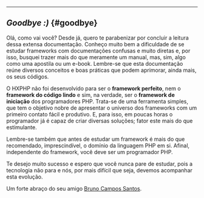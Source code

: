 ----
## *Goodbye :)* {#goodbye}

Olá, como vai você? Desde já, quero te parabenizar por concluir a leitura dessa extensa documentação. Conheço muito bem a dificuldade de se estudar frameworks com documentações confusas e muito diretas e, por isso, busquei trazer mais do que meramente um manual, mas, sim, algo como uma apostila ou um e-book. Lembre-se que esta documentação reúne diversos conceitos e boas práticas que podem aprimorar, ainda mais, os seus códigos.

O HXPHP não foi desenvolvido para ser o **framework perfeito**, nem o **framework do código lindo** e sim, na verdade, ser o **framework de iniciação** dos programadores PHP. Trata-se de uma ferramenta simples, que tem o objetivo nobre de apresentar o universo dos frameworks com um primeiro contato fácil e produtivo. E, para isso, em poucas horas o programador já é capaz de criar diversas soluções; fator este mais do que estimulante.

Lembre-se também que antes de estudar um framework é mais do que recomendado, imprescindível, o domínio da linguagem PHP em si. Afinal, independente do framework, você deve ser um programador PHP.

Te desejo muito sucesso e espero que você nunca pare de estudar, pois a tecnologia não para e nós, por mais difícil que seja, devemos acompanhar esta evolução.

Um forte abraço do seu amigo [Bruno Campos Santos](https://www.facebook.com/brunocsantos2012 "Bruno Campos Santos").